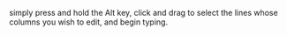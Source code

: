  simply press and hold the Alt key, click and drag to select the lines whose columns you wish to edit, and begin typing.
 